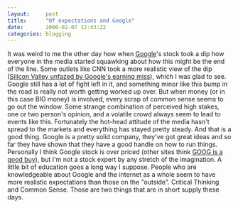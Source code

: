 ```yaml
---
layout:     post
title:      "Of expectations and Google"
date:       2006-02-07 12:43:22
categories: blogging
---
```

It was weird to me the other day how when [Google](http://google.com)'s stock took a dip how everyone in the media started squawking about how this might be the end of the line. Some outlets like CNN took a more realistic view of the dip ([Silicon Valley unfazed by Google's earning miss](http://money.cnn.com/2006/02/01/news/companies/b2_20060201_b2report/index.htm?cnn=yes)), which I was glad to see. Google still has a lot of fight left in it, and something minor like this bump in the road is really not worth getting worked up over. But when money (or in this case BIG money) is involved, every scrap of common sense seems to go out the window. Some strange combination of perceived high stakes, one or two person's opinion, and a volatile crowd always seem to lead to events like this. Fortunately the hot-head attitude of the media hasn't spread to the markets and everything has stayed pretty steady. And that is a good thing. Google is a pretty solid company, they've got great ideas and so far they have shown that they have a good handle on how to run things. Personally I think Google stock is over priced (other sites think [GOOG is a good buy](http://hipegg.blogspot.com/2006/02/goog-down.html)), but I'm not a stock expert by any stretch of the imagination. A little bit of education goes a long way I suppose. People who are knowledgeable about Google and the internet as a whole seem to have more realistic expectations than those on the "outside". Critical Thinking and Common Sense. Those are two things that are in short supply these days.
